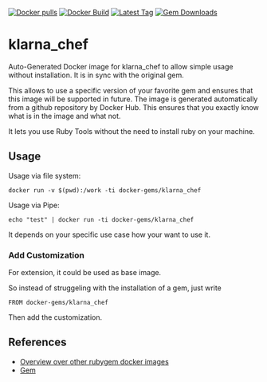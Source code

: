 [![Docker pulls](https://img.shields.io/docker/pulls/rubygem/klarna_chef.svg)](https://hub.docker.com/r/rubygem/klarna_chef/)
[![Docker Build](https://img.shields.io/docker/automated/rubygem/klarna_chef.svg)](https://hub.docker.com/r/rubygem/klarna_chef/)
[![Latest Tag](https://img.shields.io/github/tag/docker-rubygem/klarna_chef.svg)](https://hub.docker.com/r/rubygem/klarna_chef/)
[![Gem Downloads](https://img.shields.io/gem/dt/klarna_chef.svg)](https://rubygems.org/gems/klarna_chef/)
# klarna_chef

Auto-Generated Docker image for klarna_chef to allow simple usage without installation.
It is in sync with the original gem.

This allows to use a specific version of your favorite gem and ensures that this image will be supported in future.
The image is generated automatically from a github repository by Docker Hub.
This ensures that you exactly know what is in the image and what not.

It lets you use Ruby Tools without the need to install ruby on your machine.

## Usage

Usage via file system:

`docker run -v $(pwd):/work -ti docker-gems/klarna_chef`

Usage via Pipe:

`echo "test" | docker run -ti docker-gems/klarna_chef`

It depends on your specific use case how your want to use it.

### Add Customization

For extension, it could be used as base image.

So instead of struggeling with the installation of a gem, just write

`FROM docker-gems/klarna_chef`

Then add the customization.

## References

 - [Overview over other rubygem docker images](https://github.com/thinkbot/docker-rubygem)
 - [Gem](https://rubygems.org/gems/klarna_chef/)
